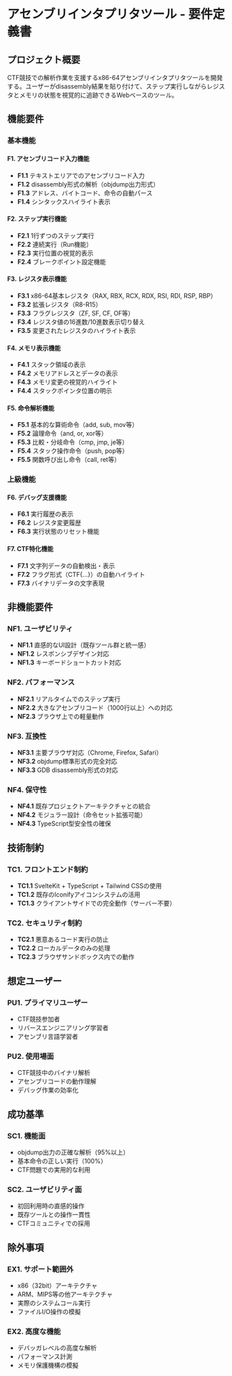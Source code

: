 # アセンブリインタプリタツール - 要件定義書

## プロジェクト概要

CTF競技での解析作業を支援するx86-64アセンブリインタプリタツールを開発する。ユーザーがdisassembly結果を貼り付けて、ステップ実行しながらレジスタとメモリの状態を視覚的に追跡できるWebベースのツール。

## 機能要件

### 基本機能

#### F1. アセンブリコード入力機能

- **F1.1** テキストエリアでのアセンブリコード入力
- **F1.2** disassembly形式の解析（objdump出力形式）
- **F1.3** アドレス、バイトコード、命令の自動パース
- **F1.4** シンタックスハイライト表示

#### F2. ステップ実行機能

- **F2.1** 1行ずつのステップ実行
- **F2.2** 連続実行（Run機能）
- **F2.3** 実行位置の視覚的表示
- **F2.4** ブレークポイント設定機能

#### F3. レジスタ表示機能

- **F3.1** x86-64基本レジスタ（RAX, RBX, RCX, RDX, RSI, RDI, RSP, RBP）
- **F3.2** 拡張レジスタ（R8-R15）
- **F3.3** フラグレジスタ（ZF, SF, CF, OF等）
- **F3.4** レジスタ値の16進数/10進数表示切り替え
- **F3.5** 変更されたレジスタのハイライト表示

#### F4. メモリ表示機能

- **F4.1** スタック領域の表示
- **F4.2** メモリアドレスとデータの表示
- **F4.3** メモリ変更の視覚的ハイライト
- **F4.4** スタックポインタ位置の明示

#### F5. 命令解析機能

- **F5.1** 基本的な算術命令（add, sub, mov等）
- **F5.2** 論理命令（and, or, xor等）
- **F5.3** 比較・分岐命令（cmp, jmp, je等）
- **F5.4** スタック操作命令（push, pop等）
- **F5.5** 関数呼び出し命令（call, ret等）

### 上級機能

#### F6. デバッグ支援機能

- **F6.1** 実行履歴の表示
- **F6.2** レジスタ変更履歴
- **F6.3** 実行状態のリセット機能

#### F7. CTF特化機能

- **F7.1** 文字列データの自動検出・表示
- **F7.2** フラグ形式（CTF{...}）の自動ハイライト
- **F7.3** バイナリデータの文字表現

## 非機能要件

### NF1. ユーザビリティ

- **NF1.1** 直感的なUI設計（既存ツール群と統一感）
- **NF1.2** レスポンシブデザイン対応
- **NF1.3** キーボードショートカット対応

### NF2. パフォーマンス

- **NF2.1** リアルタイムでのステップ実行
- **NF2.2** 大きなアセンブリコード（1000行以上）への対応
- **NF2.3** ブラウザ上での軽量動作

### NF3. 互換性

- **NF3.1** 主要ブラウザ対応（Chrome, Firefox, Safari）
- **NF3.2** objdump標準形式の完全対応
- **NF3.3** GDB disassembly形式の対応

### NF4. 保守性

- **NF4.1** 既存プロジェクトアーキテクチャとの統合
- **NF4.2** モジュラー設計（命令セット拡張可能）
- **NF4.3** TypeScript型安全性の確保

## 技術制約

### TC1. フロントエンド制約

- **TC1.1** SvelteKit + TypeScript + Tailwind CSSの使用
- **TC1.2** 既存のIconifyアイコンシステムの活用
- **TC1.3** クライアントサイドでの完全動作（サーバー不要）

### TC2. セキュリティ制約

- **TC2.1** 悪意あるコード実行の防止
- **TC2.2** ローカルデータのみの処理
- **TC2.3** ブラウザサンドボックス内での動作

## 想定ユーザー

### PU1. プライマリユーザー

- CTF競技参加者
- リバースエンジニアリング学習者
- アセンブリ言語学習者

### PU2. 使用場面

- CTF競技中のバイナリ解析
- アセンブリコードの動作理解
- デバッグ作業の効率化

## 成功基準

### SC1. 機能面

- objdump出力の正確な解析（95%以上）
- 基本命令の正しい実行（100%）
- CTF問題での実用的な利用

### SC2. ユーザビリティ面

- 初回利用時の直感的操作
- 既存ツールとの操作一貫性
- CTFコミュニティでの採用

## 除外事項

### EX1. サポート範囲外

- x86（32bit）アーキテクチャ
- ARM、MIPS等の他アーキテクチャ
- 実際のシステムコール実行
- ファイルI/O操作の模擬

### EX2. 高度な機能

- デバッガレベルの高度な解析
- パフォーマンス計測
- メモリ保護機構の模擬

